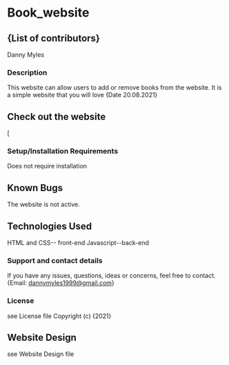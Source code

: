# Book_website

## {List of contributors}
Danny Myles

### Description
This website can allow users to add or remove books from the website. It is a simple website  that you will love 
{Date 20.08.2021}
## Check out the website
[ 
### Setup/Installation Requirements
Does not require installation

## Known Bugs
The website is not active.

## Technologies Used
HTML  and CSS-- front-end
Javascript--back-end

### Support and contact details
If you have any issues, questions, ideas or concerns, feel free to contact.
{Email: dannymyles1999@gmail.com}

### License
see License file Copyright (c) {2021}
## Website Design
see Website Design file
